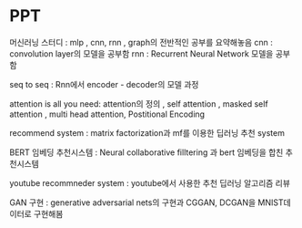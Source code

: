 # PPT
머신러닝 스터디 : mlp , cnn, rnn , graph의 전반적인 공부를 요약해놓음
cnn : convolution layer의 모델을 공부함
rnn : Recurrent Neural Network 모델을 공부함 

seq to seq : Rnn에서 encoder - decoder의 모델 과정 

attention is all you need: attention의 정의 , self attention , masked self attention , multi head attention, Postitional Encoding

recommend system : matrix factorization과 mf를 이용한 딥러닝 추천 system 

BERT 임베딩 추천시스템 : Neural collaborative filltering 과 bert 임베딩을 합친 추천시스템

youtube recommneder system : youtube에서 사용한 추천 딥러닝 알고리즘 리뷰 

GAN 구현 : generative adversarial nets의 구현과 CGGAN, DCGAN을 MNIST데이터로 구현해봄 
